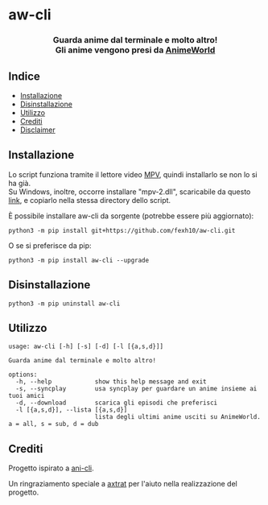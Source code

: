 # aw-cli
<h3 align="center">
Guarda anime dal terminale e molto altro!<br /> Gli anime vengono presi da <a href="https://www.animeworld.tv/">AnimeWorld</a>

</h3>

## Indice

- [Installazione](#Installazione)
- [Disinstallazione](#Disinstallazione)
- [Utilizzo](#Utilizzo)
- [Crediti](#Crediti)
- [Disclaimer](./disclaimer.md)


## Installazione

Lo script funziona tramite il lettore video <a href="https://mpv.io/installation/">MPV</a>, quindi installarlo se non lo si ha già. <br /> 
Su Windows, inoltre, occorre installare "mpv-2.dll", scaricabile da questo [link](https://sourceforge.net/projects/mpv-player-windows/files/libmpv/), e copiarlo nella stessa directory dello script.

È possibile installare aw-cli da sorgente (potrebbe essere più aggiornato):
```
python3 -m pip install git+https://github.com/fexh10/aw-cli.git
```
O se si preferisce da pip:
```
python3 -m pip install aw-cli --upgrade
```
## Disinstallazione 

```
python3 -m pip uninstall aw-cli
```

## Utilizzo
```
usage: aw-cli [-h] [-s] [-d] [-l [{a,s,d}]]

Guarda anime dal terminale e molto altro!

options:
  -h, --help            show this help message and exit
  -s, --syncplay        usa syncplay per guardare un anime insieme ai tuoi amici
  -d, --download        scarica gli episodi che preferisci
  -l [{a,s,d}], --lista [{a,s,d}]
                        lista degli ultimi anime usciti su AnimeWorld. a = all, s = sub, d = dub
```

## Crediti
Progetto ispirato a <a href="https://github.com/pystardust/ani-cli">ani-cli</a>.

Un ringraziamento speciale a <a href="https://github.com/axtrat">axtrat</a> per l'aiuto nella realizzazione del progetto.
